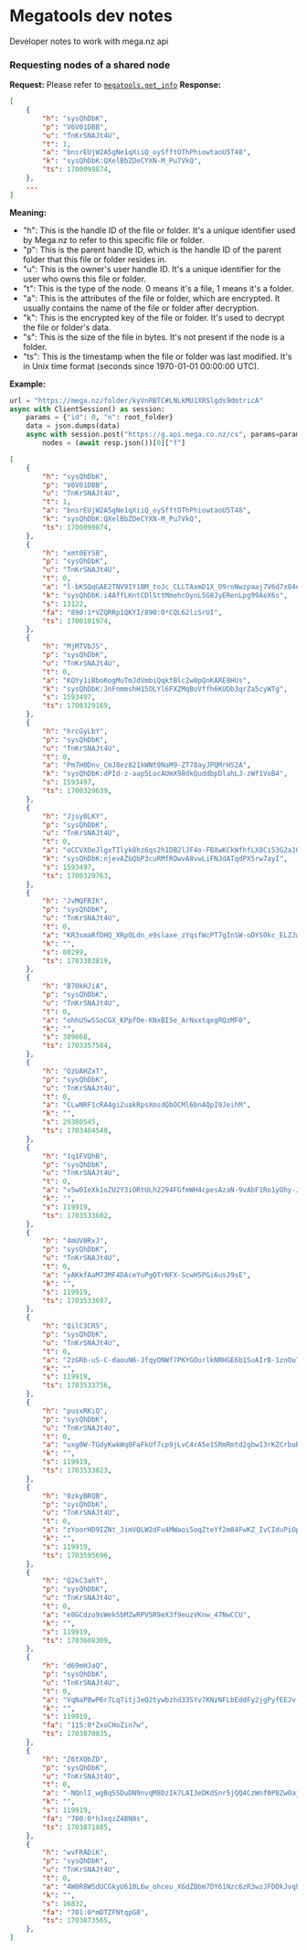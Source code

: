 # Megatools dev notes
Developer notes to work with mega.nz api


### Requesting nodes of a shared node
**Request:** Please refer to [`megatools.get_info`](/megatools.py?L=160)
**Response:**
```json
[
    {
        "h": "sysQhDbK",
        "p": "V6V01DBB",
        "u": "TnKrSNAJt4U",
        "t": 1,
        "a": "bnsrEUjW2A5gNe1qXiiQ_oySfftOThPhiowtaoU5T48",
        "k": "sysQhDbK:QXelBbZDeCYXN-M_Pu7VkQ",
        "ts": 1700099874,
    },
    ...
]
```
**Meaning:**
- "h": This is the handle ID of the file or folder. It's a unique identifier used by Mega.nz to refer to this specific file or folder.
- "p": This is the parent handle ID, which is the handle ID of the parent folder that this file or folder resides in.
- "u": This is the owner's user handle ID. It's a unique identifier for the user who owns this file or folder.
- "t": This is the type of the node. 0 means it's a file, 1 means it's a folder.
- "a": This is the attributes of the file or folder, which are encrypted. It usually contains the name of the file or folder after decryption.
- "k": This is the encrypted key of the file or folder. It's used to decrypt the file or folder's data.
- "s": This is the size of the file in bytes. It's not present if the node is a folder.
- "ts": This is the timestamp when the file or folder was last modified. It's in Unix time format (seconds since 1970-01-01 00:00:00 UTC).


**Example:**

```py
url = "https://mega.nz/folder/kyVnRBTC#LNLkMU1XRSlgds9dmtricA"
async with ClientSession() as session:
    params = {"id": 0, "n": root_folder}
    data = json.dumps(data)
    async with session.post("https://g.api.mega.co.nz/cs", params=params, data=data) as resp:
        nodes = (await resp.json())[0]["f"]
```
```json
[
    {
        "h": "sysQhDbK",
        "p": "V6V01DBB",
        "u": "TnKrSNAJt4U",
        "t": 1,
        "a": "bnsrEUjW2A5gNe1qXiiQ_oySfftOThPhiowtaoU5T48",
        "k": "sysQhDbK:QXelBbZDeCYXN-M_Pu7VkQ",
        "ts": 1700099874,
    },
    {
        "h": "xmt0EYSB",
        "p": "sysQhDbK",
        "u": "TnKrSNAJt4U",
        "t": 0,
        "a": "l-bKSQqGAE2TNV9IY1BM_toJc_CLLTAxmD1X_O9roNwzpaaj7V6d7x04eKCWE8IXgSE2-nolNc587JOcWoIymQ",
        "k": "sysQhDbK:i4AffLKntCDlSttMmehcOynL5G8JyERenLpg99AeX6s",
        "s": 13122,
        "fa": "890:1*VZQRRp1QKYI/890:0*CQL62liSrUI",
        "ts": 1700101974,
    },
    {
        "h": "MjMTVbJS",
        "p": "sysQhDbK",
        "u": "TnKrSNAJt4U",
        "t": 0,
        "a": "KQYy1iBboKogMuTmJdVmbiQqktBlc2w0pQnKARE8HUs",
        "k": "sysQhDbK:JnFnmmshH15OLYl6FXZMqBoVffh6KUDb3qrZa5cyWTg",
        "s": 1593497,
        "ts": 1700329169,
    },
    {
        "h": "hrcGyLbY",
        "p": "sysQhDbK",
        "u": "TnKrSNAJt4U",
        "t": 0,
        "a": "Pm7H0Dnv_CmJ8ez821kWNt0NaM9-ZT78ayJPQMrH52A",
        "k": "sysQhDbK:dPId-z-aap5LocAUmX98dkQuddbpDlahLJ-zWf1VoB4",
        "s": 1593497,
        "ts": 1700329639,
    },
    {
        "h": "Jjsy0LKY",
        "p": "sysQhDbK",
        "u": "TnKrSNAJt4U",
        "t": 0,
        "a": "oCCVXOeJlgxTIlyk8hz6qs2h1DB2lJF4o-FBXwKCkWfhfLX8Ci53G2a1QLBuBVsdY3Vt1nzSXkvw2bdbg8YTIA",
        "k": "sysQhDbK:njevAZbQbP3cuRMfROwvA8vwLiFNJdATqdPX5rw7ayI",
        "s": 1593497,
        "ts": 1700329763,
    },
    {
        "h": "JvMQFRIK",
        "p": "sysQhDbK",
        "u": "TnKrSNAJt4U",
        "t": 0,
        "a": "KR3smaRfDHQ_XRpOLdn_e9slaxe_zYqsfWcPT7gInSW-oDYS0kc_ELZJwY61BkffdGEVXrfNPFrfKWtBH95yLw",
        "k": "",
        "s": 80299,
        "ts": 1703303819,
    },
    {
        "h": "B70kHJiA",
        "p": "sysQhDbK",
        "u": "TnKrSNAJt4U",
        "t": 0,
        "a": "ohhUSw5SoCGX_KPpfOe-KNxBI5e_ArNxxtqxgRQzMF0",
        "k": "",
        "s": 309868,
        "ts": 1703357584,
    },
    {
        "h": "QzUAHZaT",
        "p": "sysQhDbK",
        "u": "TnKrSNAJt4U",
        "t": 0,
        "a": "CLwNRF1cRA4gi2uakRpsXmsdQbOCMl6bnAQpI0JeihM",
        "k": "",
        "s": 29380545,
        "ts": 1703404548,
    },
    {
        "h": "1q1FVQhB",
        "p": "sysQhDbK",
        "u": "TnKrSNAJt4U",
        "t": 0,
        "a": "v5w0IeXk1oZU2Y3iORtULh2294FGfmWH4cpesAzaN-9vAbF1Ro1yOhy-JVDuDb_78zbNQqgbmQNBK2SSUYTllA",
        "k": "",
        "s": 119919,
        "ts": 1703533602,
    },
    {
        "h": "4mUV0RxJ",
        "p": "sysQhDbK",
        "u": "TnKrSNAJt4U",
        "t": 0,
        "a": "yAKkfAaM73MF4DAceYuPgQTrNFX-ScwH5PGi6usJ9sE",
        "k": "",
        "s": 119919,
        "ts": 1703533697,
    },
    {
        "h": "QilC3CRS",
        "p": "sysQhDbK",
        "u": "TnKrSNAJt4U",
        "t": 0,
        "a": "2zGRb-uS-C-daouN6-JfqyONWf7PKYGOurlkNRHGE6b1SuAIrB-1znOu79Lr6SZ6I9dQsIQ0SiGIB2RJD_hgSw",
        "k": "",
        "s": 119919,
        "ts": 1703533756,
    },
    {
        "h": "pusxRKiQ",
        "p": "sysQhDbK",
        "u": "TnKrSNAJt4U",
        "t": 0,
        "a": "uxg0W-TGdyKwkWq0FaFkUf7cp9jLvC4rA5e1SRmRmtd2gbw13rKZCrbuRdArO_ZejNlRKjLs28HnLfJS1G7Bfg",
        "k": "",
        "s": 119919,
        "ts": 1703533823,
    },
    {
        "h": "0zkyBRQB",
        "p": "sysQhDbK",
        "u": "TnKrSNAJt4U",
        "t": 0,
        "a": "zYoorHD9IZNt_JimVQLW2dFu4MWaoi5oqZteYf2m84FwKZ_IvCIduPiOp_EQ-Vtex3ly8g-t819LWfeHe9L35g",
        "k": "",
        "s": 119919,
        "ts": 1703595696,
    },
    {
        "h": "Q2kC3ahT",
        "p": "sysQhDbK",
        "u": "TnKrSNAJt4U",
        "t": 0,
        "a": "e8GCdzo9sWek5bMZwRPV5R9eX3f9euzVKnw_47NwCCU",
        "k": "",
        "s": 119919,
        "ts": 1703608309,
    },
    {
        "h": "d69mHJaQ",
        "p": "sysQhDbK",
        "u": "TnKrSNAJt4U",
        "t": 0,
        "a": "VqNaP8wP6r7Lq7itjJeQ2tywbzhd33SYv7KNzNFLbEddFy2jgPyfEEJv-Ki0PsfwVdcw2In9esL-SS76NgZdbw",
        "k": "",
        "s": 119919,
        "fa": "115:0*ZxoCHoZin7w",
        "ts": 1703870835,
    },
    {
        "h": "Z6tXQbZD",
        "p": "sysQhDbK",
        "u": "TnKrSNAJt4U",
        "t": 0,
        "a": "-NQnlI_wgBq5SDuDN9nvqM8DzIk7LAI3eDKdSnr5jQQ4CzWnf0P8Zw0ajiOsaJf2LTSyEPYM_KYT5WOFPRq3zw",
        "k": "",
        "s": 119919,
        "fa": "700:0*hJxqzZ4BN8s",
        "ts": 1703871085,
    },
    {
        "h": "wvFRADiK",
        "p": "sysQhDbK",
        "u": "TnKrSNAJt4U",
        "t": 0,
        "a": "4W0R8WSdUCGkyU610L6w_ohceu_X6dZBbm7DY61Nzc6zR3wzJFDOkJvqhkpV0Au1t0vCkFANikUlSmOJ3-r9MQ",
        "k": "",
        "s": 16832,
        "fa": "701:0*mDTZFNtqpG8",
        "ts": 1703873565,
    },
]
```